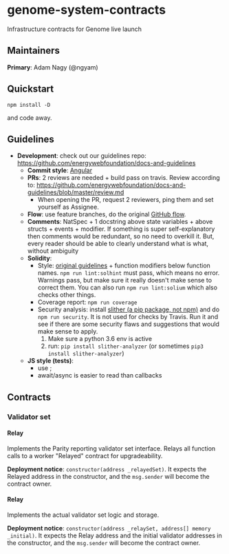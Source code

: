 # genome-system-contracts
Infrastructure contracts for Genome live launch

## Maintainers
**Primary**: Adam Nagy (@ngyam)

## Quickstart
```
npm install -D
```
and code away.

## Guidelines
 - **Development**: check out our guidelines repo: https://github.com/energywebfoundation/docs-and-guidelines
   - **Commit style**: [Angular](https://github.com/angular/angular.js/blob/master/DEVELOPERS.md#commits)
   - **PRs**: 2 reviews are needed + build pass on travis. Review according to: https://github.com/energywebfoundation/docs-and-guidelines/blob/master/review.md
     - When opening the PR, request 2 reviewers, ping them and set yourself as Assignee.
   - **Flow**: use feature branches, do the original [GitHub flow](https://guides.github.com/introduction/flow/).
   - **Comments**: NatSpec + 1 docstring above state variables + above structs + events + modifier. If something is super self-explanatory then comments would be redundant, so no need to overkill it. But, every reader should be able to clearly understand what is what, without ambiguity
   - **Solidity**:
     - Style: [original guidelines](https://solidity.readthedocs.io/en/v0.5.4/style-guide.html) + function modifiers below function names. ```npm run lint:solhint``` must pass, which means no error. Warnings pass, but make sure it really doesn't make sense to correct them. You can also run ```npm run lint:solium``` which also checks other things.
     - Coverage report: ```npm run coverage```
     - Security analysis: install [slither (a pip package, not npm)](https://github.com/trailofbits/slither#how-to-install) and do ```npm run security```. It is not used for checks by Travis. Run it and see if there are some security flaws and suggestions that would make sense to apply.
       1. Make sure a python 3.6 env is active
       2. run: ```pip install slither-analyzer``` (or sometimes ```pip3 install slither-analyzer```)
   - **JS style (tests)**:
     - use ;
     - await/async is easier to read than callbacks

## Contracts

### Validator set

#### Relay
Implements the Parity reporting validator set interface. Relays all function calls to a worker "Relayed" contract for upgradeability.

**Deployment notice**: ```constructor(address _relayedSet)```.
It expects the Relayed address in the constructor, and the `msg.sender` will become the contract owner.

#### Relay
Implements the actual validator set logic and storage.

**Deployment notice**: ```constructor(address _relaySet, address[] memory _initial)```.
It expects the Relay address and the initial validator addresses in the constructor, and the `msg.sender` will become the contract owner.
